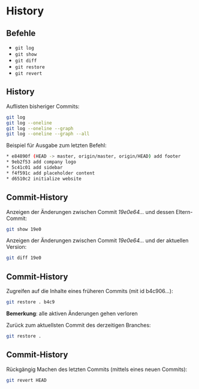# History

## Befehle

- `git log`
- `git show`
- `git diff`
- `git restore`
- `git revert`

## History

Auflisten bisheriger Commits:

```bash
git log
git log --oneline
git log --oneline --graph
git log --oneline --graph --all
```

Beispiel für Ausgabe zum letzten Befehl:

```bash
* e84890f (HEAD -> master, origin/master, origin/HEAD) add footer
* 9eb2f53 add company logo
* 5c41c01 add sidebar
* f4f591c add placeholder content
* d6510c2 initialize website
```

## Commit-History

Anzeigen der Änderungen zwischen Commit _19e0e64..._ und dessen Eltern-Commit:

```bash
git show 19e0
```

Anzeigen der Änderungen zwischen Commit _19e0e64..._ und der aktuellen Version:

```bash
git diff 19e0
```

## Commit-History

Zugreifen auf die Inhalte eines früheren Commits (mit id b4c906...):

```bash
git restore . b4c9
```

**Bemerkung**: alle aktiven Änderungen gehen verloren

Zurück zum aktuellsten Commit des derzeitigen Branches:

```bash
git restore .
```

## Commit-History

Rückgängig Machen des letzten Commits (mittels eines neuen Commits):

```bash
git revert HEAD
```
